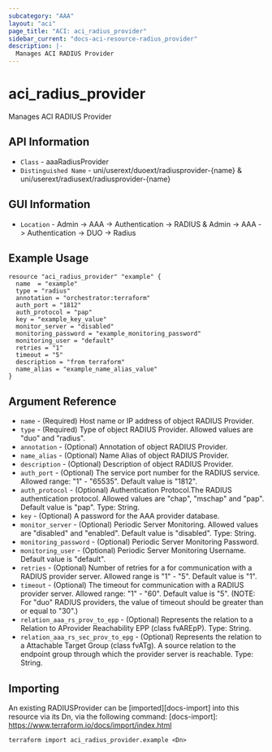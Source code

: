 ```yaml
---
subcategory: "AAA"
layout: "aci"
page_title: "ACI: aci_radius_provider"
sidebar_current: "docs-aci-resource-radius_provider"
description: |-
  Manages ACI RADIUS Provider
---
```


# aci_radius_provider #
Manages ACI RADIUS Provider

## API Information ##
* `Class` - aaaRadiusProvider
* `Distinguished Name` - uni/userext/duoext/radiusprovider-{name} & uni/userext/radiusext/radiusprovider-{name}

## GUI Information ##
* `Location` - Admin -> AAA -> Authentication -> RADIUS & Admin -> AAA -> Authentication -> DUO -> Radius

## Example Usage ##
```hcl
resource "aci_radius_provider" "example" {
  name  = "example"
  type = "radius"
  annotation = "orchestrator:terraform"
  auth_port = "1812"
  auth_protocol = "pap"
  key = "example_key_value"
  monitor_server = "disabled"
  monitoring_password = "example_monitoring_password"
  monitoring_user = "default"
  retries = "1"
  timeout = "5"
  description = "from terraform"
  name_alias = "example_name_alias_value"
}
```

## Argument Reference ##
* `name` - (Required) Host name or IP address of object RADIUS Provider.
* `type` - (Required) Type of object RADIUS Provider. Allowed values are "duo" and "radius".
* `annotation` - (Optional) Annotation of object RADIUS Provider.
* `name_alias` - (Optional) Name Alias of object RADIUS Provider.
* `description` - (Optional) Description of object RADIUS Provider.
* `auth_port` - (Optional) The service port number for the RADIUS service. Allowed range: "1" - "65535". Default value is "1812".
* `auth_protocol` - (Optional) Authentication Protocol.The RADIUS authentication protocol. Allowed values are "chap", "mschap" and "pap". Default value is "pap". Type: String.
* `key` - (Optional) A password for the AAA provider database.
* `monitor_server` - (Optional) Periodic Server Monitoring. Allowed values are "disabled" and "enabled". Default value is "disabled". Type: String.
* `monitoring_password` - (Optional) Periodic Server Monitoring Password.
* `monitoring_user` - (Optional) Periodic Server Monitoring Username. Default value is "default".
* `retries` - (Optional) Number of retries for a for communication with a RADIUS provider server. Allowed range is "1" - "5". Default value is "1".
* `timeout` - (Optional) The timeout for communication with a RADIUS provider server. Allowed range: "1" - "60". Default value is "5". (NOTE: For "duo" RADIUS providers, the value of timeout should be greater than or equal to "30".)
* `relation_aaa_rs_prov_to_epp` - (Optional) Represents the relation to a Relation to AProvider Reachability EPP (class fvAREpP).  Type: String.
* `relation_aaa_rs_sec_prov_to_epg` - (Optional) Represents the relation to a Attachable Target Group (class fvATg). A source relation to the endpoint group through which the provider server is reachable. Type: String.



## Importing ##

An existing RADIUSProvider can be [imported][docs-import] into this resource via its Dn, via the following command:
[docs-import]: https://www.terraform.io/docs/import/index.html


```
terraform import aci_radius_provider.example <Dn>
```